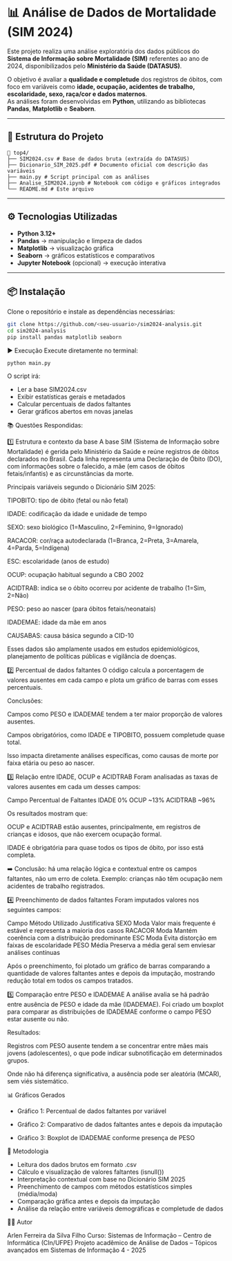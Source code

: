 # 📊 Análise de Dados de Mortalidade (SIM 2024)

Este projeto realiza uma análise exploratória dos dados públicos do **Sistema de Informação sobre Mortalidade (SIM)** referentes ao ano de 2024, disponibilizados pelo **Ministério da Saúde (DATASUS)**.  

O objetivo é avaliar a **qualidade e completude** dos registros de óbitos, com foco em variáveis como **idade, ocupação, acidentes de trabalho, escolaridade, sexo, raça/cor e dados maternos**.  
As análises foram desenvolvidas em **Python**, utilizando as bibliotecas **Pandas**, **Matplotlib** e **Seaborn**.

---

## 📁 Estrutura do Projeto

```
📂 top4/
├── SIM2024.csv # Base de dados bruta (extraída do DATASUS)
├── Dicionario_SIM_2025.pdf # Documento oficial com descrição das variáveis
├── main.py # Script principal com as análises
├── Analise_SIM2024.ipynb # Notebook com código e gráficos integrados
└── README.md # Este arquivo
```

---

## ⚙️ Tecnologias Utilizadas

- **Python 3.12+**
- **Pandas** → manipulação e limpeza de dados  
- **Matplotlib** → visualização gráfica  
- **Seaborn** → gráficos estatísticos e comparativos  
- **Jupyter Notebook** (opcional) → execução interativa  

---

## 📦 Instalação

Clone o repositório e instale as dependências necessárias:

```bash
git clone https://github.com/<seu-usuario>/sim2024-analysis.git
cd sim2024-analysis
pip install pandas matplotlib seaborn
```

▶️ Execução
Execute diretamente no terminal:

```
python main.py
```
O script irá:
  - Ler a base SIM2024.csv
  - Exibir estatísticas gerais e metadados
  - Calcular percentuais de dados faltantes
  - Gerar gráficos abertos em novas janelas


📚 Questões Respondidas:

1️⃣ Estrutura e contexto da base
A base SIM (Sistema de Informação sobre Mortalidade) é gerida pelo Ministério da Saúde e reúne registros de óbitos declarados no Brasil.
Cada linha representa uma Declaração de Óbito (DO), com informações sobre o falecido, a mãe (em casos de óbitos fetais/infantis) e as circunstâncias da morte.

Principais variáveis segundo o Dicionário SIM 2025:

TIPOBITO: tipo de óbito (fetal ou não fetal)

IDADE: codificação da idade e unidade de tempo

SEXO: sexo biológico (1=Masculino, 2=Feminino, 9=Ignorado)

RACACOR: cor/raça autodeclarada (1=Branca, 2=Preta, 3=Amarela, 4=Parda, 5=Indígena)

ESC: escolaridade (anos de estudo)

OCUP: ocupação habitual segundo a CBO 2002

ACIDTRAB: indica se o óbito ocorreu por acidente de trabalho (1=Sim, 2=Não)

PESO: peso ao nascer (para óbitos fetais/neonatais)

IDADEMAE: idade da mãe em anos

CAUSABAS: causa básica segundo a CID-10

Esses dados são amplamente usados em estudos epidemiológicos, planejamento de políticas públicas e vigilância de doenças.



2️⃣ Percentual de dados faltantes
O código calcula a porcentagem de valores ausentes em cada campo e plota um gráfico de barras com esses percentuais.

Conclusões:

Campos como PESO e IDADEMAE tendem a ter maior proporção de valores ausentes.

Campos obrigatórios, como IDADE e TIPOBITO, possuem completude quase total.

Isso impacta diretamente análises específicas, como causas de morte por faixa etária ou peso ao nascer.



3️⃣ Relação entre IDADE, OCUP e ACIDTRAB
Foram analisadas as taxas de valores ausentes em cada um desses campos:

Campo	Percentual de Faltantes
IDADE	0%
OCUP	~13%
ACIDTRAB	~96%

Os resultados mostram que:

OCUP e ACIDTRAB estão ausentes, principalmente, em registros de crianças e idosos, que não exercem ocupação formal.

IDADE é obrigatória para quase todos os tipos de óbito, por isso está completa.

➡️ Conclusão: há uma relação lógica e contextual entre os campos faltantes, não um erro de coleta.
Exemplo: crianças não têm ocupação nem acidentes de trabalho registrados.



4️⃣ Preenchimento de dados faltantes
Foram imputados valores nos seguintes campos:

Campo	Método Utilizado	Justificativa
SEXO	Moda	Valor mais frequente é estável e representa a maioria dos casos
RACACOR	Moda	Mantém coerência com a distribuição predominante
ESC	Moda	Evita distorção em faixas de escolaridade
PESO	Média	Preserva a média geral sem enviesar análises contínuas

Após o preenchimento, foi plotado um gráfico de barras comparando a quantidade de valores faltantes antes e depois da imputação, mostrando redução total em todos os campos tratados.



5️⃣ Comparação entre PESO e IDADEMAE
A análise avalia se há padrão entre ausência de PESO e idade da mãe (IDADEMAE).
Foi criado um boxplot para comparar as distribuições de IDADEMAE conforme o campo PESO estar ausente ou não.

Resultados:

Registros com PESO ausente tendem a se concentrar entre mães mais jovens (adolescentes), o que pode indicar subnotificação em determinados grupos.

Onde não há diferença significativa, a ausência pode ser aleatória (MCAR), sem viés sistemático.

📊 Gráficos Gerados
- Gráfico 1: Percentual de dados faltantes por variável

- Gráfico 2: Comparativo de dados faltantes antes e depois da imputação

- Gráfico 3: Boxplot de IDADEMAE conforme presença de PESO

🧠 Metodologia
- Leitura dos dados brutos em formato .csv
- Cálculo e visualização de valores faltantes (isnull())
- Interpretação contextual com base no Dicionário SIM 2025
- Preenchimento de campos com métodos estatísticos simples (média/moda)
- Comparação gráfica antes e depois da imputação
- Análise da relação entre variáveis demográficas e completude de dados



👨‍💻 Autor

Arlen Ferreira da Silva Filho
Curso: Sistemas de Informação – Centro de Informática (CIn/UFPE)
Projeto acadêmico de Análise de Dados – Tópicos avançados em Sistemas de Informação 4 - 2025
